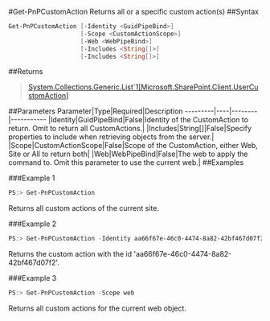 #Get-PnPCustomAction
Returns all or a specific custom action(s)
##Syntax
```powershell
Get-PnPCustomAction [-Identity <GuidPipeBind>]
                    [-Scope <CustomActionScope>]
                    [-Web <WebPipeBind>]
                    [-Includes <String[]>]
                    [-Includes <String[]>]
```


##Returns
>[System.Collections.Generic.List`1[Microsoft.SharePoint.Client.UserCustomAction]](https://msdn.microsoft.com/en-us/library/microsoft.sharepoint.client.usercustomaction.aspx)

##Parameters
Parameter|Type|Required|Description
---------|----|--------|-----------
|Identity|GuidPipeBind|False|Identity of the CustomAction to return. Omit to return all CustomActions.|
|Includes|String[]|False|Specify properties to include when retrieving objects from the server.|
|Scope|CustomActionScope|False|Scope of the CustomAction, either Web, Site or All to return both|
|Web|WebPipeBind|False|The web to apply the command to. Omit this parameter to use the current web.|
##Examples

###Example 1
```powershell
PS:> Get-PnPCustomAction
```
Returns all custom actions of the current site.

###Example 2
```powershell
PS:> Get-PnPCustomAction -Identity aa66f67e-46c0-4474-8a82-42bf467d07f2
```
Returns the custom action with the id 'aa66f67e-46c0-4474-8a82-42bf467d07f2'.

###Example 3
```powershell
PS:> Get-PnPCustomAction -Scope web
```
Returns all custom actions for the current web object.
